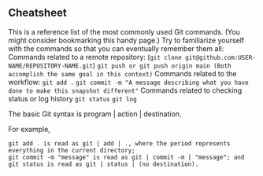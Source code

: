 
## Cheatsheet

This is a reference list of the most commonly used Git commands. (You might consider bookmarking this handy page.) Try to familiarize yourself with the commands so that you can eventually remember them all:
Commands related to a remote repository:
        (`git clone git@github.com:USER-NAME/REPOSITORY-NAME.git`)
        `git push or git push origin main (Both accomplish the same goal in this context)`
Commands related to the workflow:
        `git add .`
        `git commit -m "A message describing what you have done to make this snapshot different"`
Commands related to checking status or log history
        `git status`
        `git log`

The basic Git syntax is program | action | destination.

For example,

    git add . is read as git | add | ., where the period represents everything in the current directory;
    git commit -m "message" is read as git | commit -m | "message"; and
    git status is read as git | status | (no destination).


